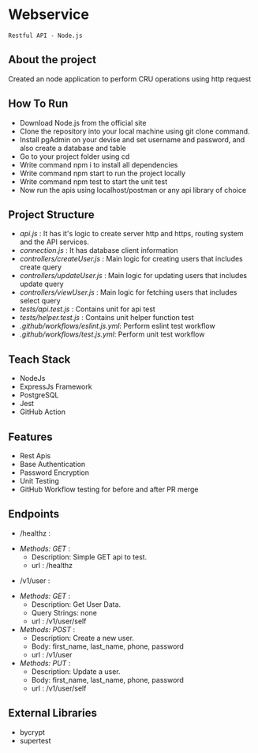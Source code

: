# Webservice
``Restful API - Node.js``

## About the project
Created an node application to perform CRU operations using http request

## How To Run
* Download Node.js from the official site
* Clone the repository into your local machine using git clone command.
* Install pgAdmin on your devise and set username and password, and also create a database and table</li>
* Go to your project folder using cd
* Write command npm i to install all dependencies
* Write command npm start to run the project locally
* Write command npm test to start the unit test
* Now run the apis using localhost/postman or any api library of choice
  
## Project Structure
* *api.js* : It has it's logic to create server http and https, routing system and the API services.
* *connection.js* : It has database client information
* *controllers/createUser.js* : Main logic for creating users that includes create query
* *controllers/updateUser.js* : Main logic for updating users that includes update query
* *controllers/viewUser.js* : Main logic for fetching users that includes select query
* *tests/api.test.js* : Contains unit for api test
* *tests/helper.test.js* : Contains unit helper function test
* *.github/workflows/eslint.js.yml*: Perform eslint test workflow
* *.github/workflows/test.js.yml*: Perform unit test workflow
  
## Teach Stack
* NodeJs
* ExpressJs Framework
* PostgreSQL
* Jest
* GitHub Action

## Features
* Rest Apis
* Base Authentication
* Password Encryption
* Unit Testing
* GitHub Workflow testing for before and after PR merge 

## Endpoints
* /healthz :

- *Methods: GET* : 
    - Description: Simple GET api to test.
    - url : /healthz

* /v1/user :
  
- *Methods: GET* : 
    - Description: Get User Data.
    - Query Strings: none
    - url : /v1/user/self
- *Methods: POST* : 
    - Description: Create a new user.
    - Body: first_name, last_name, phone, password
    - url : /v1/user
- *Methods: PUT* : 
    - Description: Update a user.
    - Body: first_name, last_name, phone, password
    - url : /v1/user/self

## External Libraries
* bycrypt
* supertest